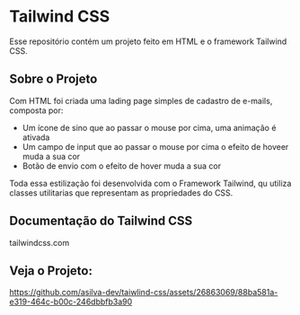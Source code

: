 # Tailwind CSS

Esse repositório contém um projeto feito em HTML e o framework Tailwind CSS.

## Sobre o Projeto

Com HTML foi criada uma lading page simples de cadastro de e-mails, composta por:

- Um ícone de sino que ao passar o mouse por cima, uma animação é ativada
- Um campo de input que ao passar o mouse por cima o efeito de hoveer muda a sua cor
- Botão de envio com o efeito de hover muda a sua cor

Toda essa estilização foi desenvolvida com o Framework Tailwind, qu utiliza classes utilitarias que representam as propriedades do CSS. 

## Documentação do Tailwind CSS
tailwindcss.com
  
## Veja o Projeto:

https://github.com/asilva-dev/taiwlind-css/assets/26863069/88ba581a-e319-464c-b00c-246dbbfb3a90

